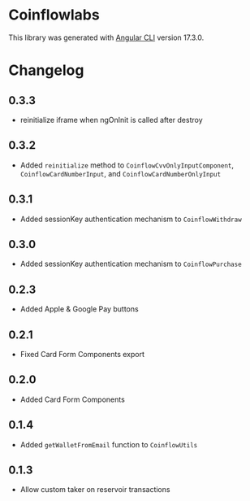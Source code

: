 # Coinflowlabs

This library was generated with [Angular CLI](https://github.com/angular/angular-cli) version 17.3.0.

# Changelog

## 0.3.3

- reinitialize iframe when ngOnInit is called after destroy

## 0.3.2

- Added `reinitialize` method to `CoinflowCvvOnlyInputComponent`, `CoinflowCardNumberInput`, and `CoinflowCardNumberOnlyInput`

## 0.3.1

- Added sessionKey authentication mechanism to `CoinflowWithdraw`

## 0.3.0

- Added sessionKey authentication mechanism to `CoinflowPurchase`

## 0.2.3

- Added Apple & Google Pay buttons

## 0.2.1

- Fixed Card Form Components export

## 0.2.0

- Added Card Form Components

## 0.1.4

- Added `getWalletFromEmail` function to `CoinflowUtils`

## 0.1.3

- Allow custom taker on reservoir transactions
